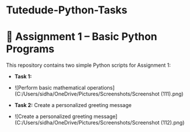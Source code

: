 # Tutedude-Python-Tasks
# 🐍 Assignment 1 – Basic Python Programs

This repository contains two simple Python scripts for Assignment 1:

-  **Task 1:**
-  ![Perform basic mathematical operations](C:/Users/sidha/OneDrive/Pictures/Screenshots/Screenshot (111).png)

-  **Task 2:** Create a personalized greeting message
-  ![Create a personalized greeting message](C:/Users/sidha/OneDrive/Pictures/Screenshots/Screenshot (112).png)
